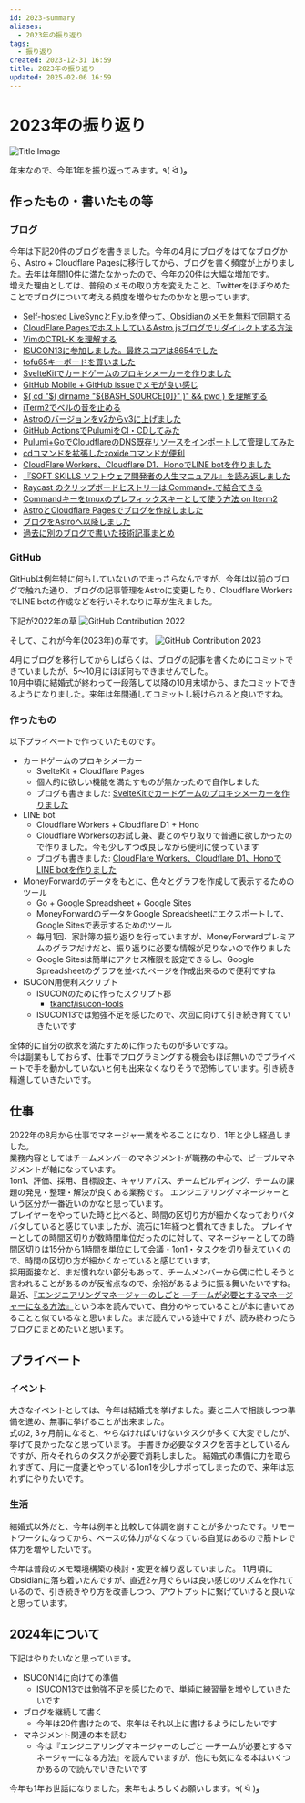 ```yaml
---
id: 2023-summary
aliases:
  - 2023年の振り返り
tags:
  - 振り返り
created: 2023-12-31 16:59
title: 2023年の振り返り
updated: 2025-02-06 16:59
---
```


# 2023年の振り返り

![Title Image](https://i.gyazo.com/c1486102d84730f1d1a744ac70455841.png)

年末なので、今年1年を振り返ってみます。٩( ᐛ )و

## 作ったもの・書いたもの等

### ブログ

今年は下記20件のブログを書きました。今年の4月にブログをはてなブログから、Astro + Cloudflare Pagesに移行してから、ブログを書く頻度が上がりました。去年は年間10件に満たなかったので、今年の20件は大幅な増加です。  
増えた理由としては、普段のメモの取り方を変えたこと、Twitterをほぼやめたことでブログについて考える頻度を増やせたのかなと思っています。

- [Self-hosted LiveSyncとFly.ioを使って、Obsidianのメモを無料で同期する](blog/x6z7o5n.md)
- [CloudFlare PagesでホストしているAstro.jsブログでリダイレクトする方法](blog/v5x6m8l.md)
- [VimのCTRL-K <Space>を理解する](blog/b8d2s4r.md)
- [ISUCON13に参加しました。最終スコアは8654でした](blog/p4r1g9f.md)
- [tofu65キーボードを買いました](blog/tofu65r.md)
- [SvelteKitでカードゲームのプロキシメーカーを作りました](blog/i3k5z2y.md)
- [GitHub Mobile + GitHub issueでメモが良い感じ](blog/o8q7f5e.md)
- [$( cd "$( dirname "${BASH_SOURCE[0]}" )" && pwd ) を理解する](blog/a3c5r9q.md)
- [iTerm2でベルの音を止める](blog/r3t4i6h.md)
- [Astroのバージョンをv2からv3に上げました](blog/c5e7t1s.md)
- [GitHub ActionsでPulumiをCI・CDしてみた](blog/z7b8q6p.md)
- [Pulumi+GoでCloudflareのDNS既存リソースをインポートして管理してみた](blog/q7s8h2g.md)
- [cdコマンドを拡張したzoxideコマンドが便利](blog/g7i8x3w.md)
- [CloudFlare Workers、Cloudflare D1、HonoでLINE botを作りました](blog/j7l1a6z.md)
- [『SOFT SKILLS ソフトウェア開発者の人生マニュアル』を読み返しました](blog/u1w2l4k.md)
- [Raycast のクリップボードヒストリーは Command+.で結合できる](blog/t4v5k7j.md)
- [Commandキーをtmuxのプレフィックスキーとして使う方法 on Iterm2](blog/h6j9y8x.md)
- [AstroとCloudflare Pagesでブログを作成しました](blog/d4f5u6t.md)
- [ブログをAstroへ以降しました](blog/l9n2c7b.md)
- [過去に別のブログで書いた技術記事まとめ](blog/s8u9j3i.md)

### GitHub

GitHubは例年特に何もしていないのでまっさらなんですが、今年は以前のブログで触れた通り、ブログの記事管理をAstroに変更したり、Cloudflare WorkersでLINE botの作成などを行いそれなりに草が生えました。

下記が2022年の草
![GitHub Contribution 2022](https://i.gyazo.com/7da2fbabdbcf2d5857bb12f1d8d7cd47.png)

そして、これが今年(2023年)の草です。
![GitHub Contribution 2023](https://i.gyazo.com/17f0aeabdd6fc5068352a875e307647e.png)

4月にブログを移行してからしばらくは、ブログの記事を書くためにコミットできていましたが、5〜10月にほぼ何もできませんでした。  
10月中頃に結婚式が終わって一段落して以降の10月末頃から、またコミットできるようになりました。来年は年間通してコミットし続けられると良いですね。

### 作ったもの

以下プライベートで作っていたものです。  

- カードゲームのプロキシメーカー
  - SvelteKit + Cloudflare Pages
  - 個人的に欲しい機能を満たすものが無かったので自作しました
  - ブログも書きました: [SvelteKitでカードゲームのプロキシメーカーを作りました](blog/i3k5z2y.md)
- LINE bot
  - Cloudflare Workers + Cloudflare D1 + Hono
  - Cloudflare Workersのお試し兼、妻とのやり取りで普通に欲しかったので作りました。今も少しずつ改良しながら便利に使っています
  - ブログも書きました: [CloudFlare Workers、Cloudflare D1、HonoでLINE botを作りました](blog/j7l1a6z.md)
- MoneyForwardのデータをもとに、色々とグラフを作成して表示するためのツール
  - Go + Google Spreadsheet + Google Sites
  - MoneyForwardのデータをGoogle Spreadsheetにエクスポートして、Google Sitesで表示するためのツール
  - 毎月1回、家計簿の振り返りを行っていますが、MoneyForwardプレミアムのグラフだけだと、振り返りに必要な情報が足りないので作りました
  - Google Sitesは簡単にアクセス権限を設定できるし、Google Spreadsheetのグラフを並べたページを作成出来るので便利ですね
- ISUCON用便利スクリプト
  - ISUCONのために作ったスクリプト郡
    - [tkancf/isucon-tools](https://github.com/tkancf/isucon-tools)
  - ISUCON13では勉強不足を感じたので、次回に向けて引き続き育てていきたいです

全体的に自分の欲求を満たすために作ったものが多いですね。  
今は副業もしておらず、仕事でプログラミングする機会もほぼ無いのでプライベートで手を動かしていないと何も出来なくなりそうで恐怖しています。引き続き精進していきたいです。

## 仕事

2022年の8月から仕事でマネージャー業をやることになり、1年と少し経過しました。  
業務内容としてはチームメンバーのマネジメントが職務の中心で、ピープルマネジメントが軸になっています。  
1on1、評価、採用、目標設定、キャリアパス、チームビルディング、チームの課題の発見・整理・解決が良くある業務です。
エンジニアリングマネージャーという区分が一番近いのかなと思っています。  
プレイヤーをやっていた時と比べると、時間の区切り方が細かくなっておりバタバタしていると感じていましたが、流石に1年経つと慣れてきました。
プレイヤーとしての時間区切りが数時間単位だったのに対して、マネージャーとしての時間区切りは15分から1時間を単位にして会議・1on1・タスクを切り替えていくので、時間の区切り方が細かくなっていると感じています。  
採用面接など、まだ慣れない部分もあって、チームメンバーから偶に忙しそうと言われることがあるのが反省点なので、余裕があるように振る舞いたいですね。  
最近、[『エンジニアリングマネージャーのしごと ―チームが必要とするマネージャーになる方法』](https://amzn.to/47ncyHk)という本を読んでいて、自分のやっていることが本に書いてあることと似ているなと思いました。まだ読んでいる途中ですが、読み終わったらブログにまとめたいと思います。

## プライベート

### イベント

大きなイベントとしては、今年は結婚式を挙げました。妻と二人で相談しつつ準備を進め、無事に挙げることが出来ました。  
式の2, 3ヶ月前になると、やらなければいけないタスクが多くて大変でしたが、挙げて良かったなと思っています。
手書きが必要なタスクを苦手としているんですが、所々それらのタスクが必要で消耗しました。
結婚式の準備に力を取られすぎて、月に一度妻とやっている1on1を少しサボってしまったので、来年は忘れずにやりたいです。

### 生活

結婚式以外だと、今年は例年と比較して体調を崩すことが多かったです。リモートワークになってから、ベースの体力がなくなっている自覚はあるので筋トレで体力を増やしたいです。

今年は普段のメモ環境構築の検討・変更を繰り返していました。
11月頃にObsidianに落ち着いたんですが、直近2ヶ月ぐらいは良い感じのリズムを作れているので、引き続きやり方を改善しつつ、アウトプットに繋げていけると良いなと思っています。

## 2024年について

下記はやりたいなと思っています。

- ISUCON14に向けての準備
  - ISUCON13では勉強不足を感じたので、単純に練習量を増やしていきたいです
- ブログを継続して書く
  - 今年は20件書けたので、来年はそれ以上に書けるようにしたいです
- マネジメント関連の本を読む
  - 今は『エンジニアリングマネージャーのしごと ―チームが必要とするマネージャーになる方法』を読んでいますが、他にも気になる本はいくつかあるので読んでいきたいです

今年も1年お世話になりました。来年もよろしくお願いします。٩( ᐛ )و
